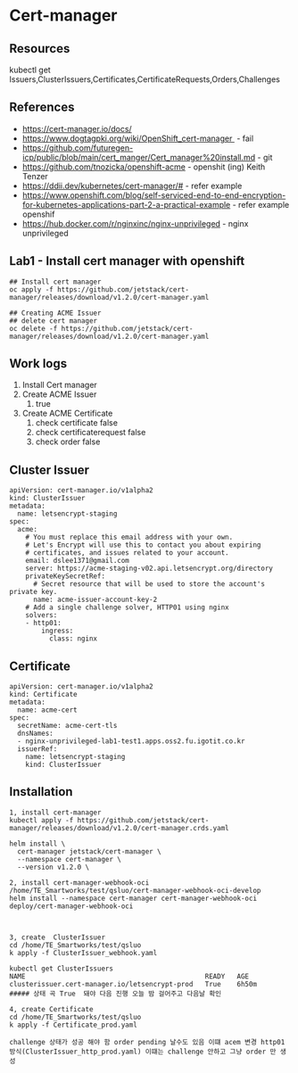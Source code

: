 # Cert-manager

## Resources

kubectl get Issuers,ClusterIssuers,Certificates,CertificateRequests,Orders,Challenges 

## References

- https://cert-manager.io/docs/
- https://www.dogtagpki.org/wiki/OpenShift_cert-manager  - fail
- https://github.com/futuregen-icp/public/blob/main/cert_manger/Cert_manager%20install.md - git
- https://github.com/tnozicka/openshift-acme - openshit (ing) Keith Tenzer
- https://ddii.dev/kubernetes/cert-manager/# - refer example
- https://www.openshift.com/blog/self-serviced-end-to-end-encryption-for-kubernetes-applications-part-2-a-practical-example - refer example openshif
- https://hub.docker.com/r/nginxinc/nginx-unprivileged - nginx unprivileged

## Lab1 - Install cert manager with openshift

```
## Install cert manager
oc apply -f https://github.com/jetstack/cert-manager/releases/download/v1.2.0/cert-manager.yaml

## Creating ACME Issuer
## delete cert manager
oc delete -f https://github.com/jetstack/cert-manager/releases/download/v1.2.0/cert-manager.yaml
```

## Work logs 

1. Install Cert manager 
2. Create ACME Issuer 
	1. true
3. Create ACME Certificate
	1. check certificate false
	2. check certificaterequest false
	3. check order false

## Cluster Issuer 
```
apiVersion: cert-manager.io/v1alpha2
kind: ClusterIssuer
metadata:
  name: letsencrypt-staging
spec:
  acme:
    # You must replace this email address with your own.
    # Let's Encrypt will use this to contact you about expiring
    # certificates, and issues related to your account.
    email: dslee1371@gmail.com
    server: https://acme-staging-v02.api.letsencrypt.org/directory
    privateKeySecretRef:
      # Secret resource that will be used to store the account's private key.
      name: acme-issuer-account-key-2
    # Add a single challenge solver, HTTP01 using nginx
    solvers:
    - http01:
        ingress:
          class: nginx
```

## Certificate 
```
apiVersion: cert-manager.io/v1alpha2
kind: Certificate
metadata:
  name: acme-cert
spec:
  secretName: acme-cert-tls
  dnsNames:
  - nginx-unprivileged-lab1-test1.apps.oss2.fu.igotit.co.kr
  issuerRef:
    name: letsencrypt-staging
    kind: ClusterIssuer
```
## Installation
```
1, install cert-manager
kubectl apply -f https://github.com/jetstack/cert-manager/releases/download/v1.2.0/cert-manager.crds.yaml

helm install \
  cert-manager jetstack/cert-manager \
  --namespace cert-manager \
  --version v1.2.0 \

2, install cert-manager-webhook-oci
/home/TE_Smartworks/test/qsluo/cert-manager-webhook-oci-develop
helm install --namespace cert-manager cert-manager-webhook-oci deploy/cert-manager-webhook-oci



3, create  ClusterIssuer
cd /home/TE_Smartworks/test/qsluo
k apply -f ClusterIssuer_webhook.yaml

kubectl get ClusterIssuers
NAME                                             READY   AGE
clusterissuer.cert-manager.io/letsencrypt-prod   True    6h50m
##### 상태 곡 True  돼야 다음 진행 오늘 밤 걸어주고 다음날 확인 

4, create Certificate
cd /home/TE_Smartworks/test/qsluo
k apply -f Certificate_prod.yaml

challenge 상태가 성공 해야 함 order pending 날수도 있음 이떄 acem 변경 http01 
방식(ClusterIssuer_http_prod.yaml) 이떄는 challenge 안하고 그냥 order 만 생성
```
